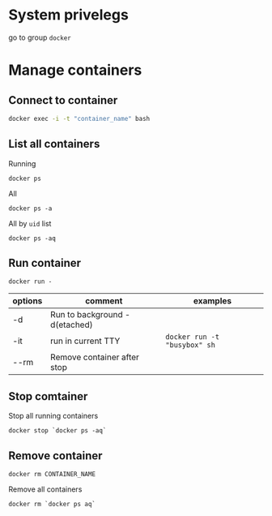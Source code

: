 # System privelegs
go to group `docker`

# Manage containers

## Connect to container
```bash
docker exec -i -t "container_name" bash
```

## List all containers

Running

```
docker ps
```

All

```
docker ps -a
```

All by `uid` list

```
docker ps -aq
```

## Run container
```
docker run -
```
options | comment                            | examples
---     |---                                 |---
-d      | Run to background -d(etached)      |
-it     | run in current TTY                 | `docker run -t "busybox" sh`
--rm    | Remove container after stop

## Stop comtainer

Stop all running containers
```
docker stop `docker ps -aq`
```

## Remove container
```
docker rm CONTAINER_NAME
```

Remove all containers
```
docker rm `docker ps aq`
```
